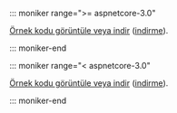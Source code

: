 
::: moniker range=">= aspnetcore-3.0"

[Örnek kodu görüntüle veya indir](https://github.com/aspnet/AspNetCore.Docs/tree/master/aspnetcore/tutorials/razor-pages/razor-pages-start/sample/RazorPagesMovie30) ([indirme](xref:index#how-to-download-a-sample)).

::: moniker-end

::: moniker range="< aspnetcore-3.0"

[Örnek kodu görüntüle veya indir](https://github.com/aspnet/AspNetCore.Docs/tree/master/aspnetcore/tutorials/razor-pages/razor-pages-start) ([indirme](xref:index#how-to-download-a-sample)).

::: moniker-end